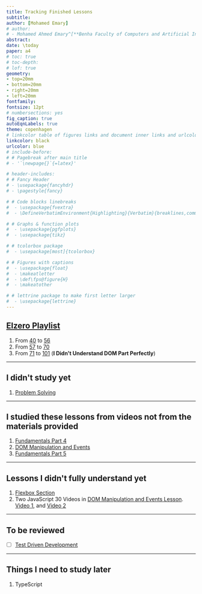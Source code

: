 ```yaml
---
title: Tracking Finished Lessons
subtitle: 
author: [Mohamed Emary]
# author:
# - Mohamed Ahmed Emary^[**Benha Faculty of Computers and Artificial Intelligence, <mohamed21074@fci.bu.edu.eg>**]
abstract: 
date: \today
paper: a4
# toc: true
# toc-depth: 
# lof: true
geometry:
- top=20mm
- bottom=20mm
- right=20mm
- left=20mm
fontfamily:
fontsize: 12pt
# numbersections: yes
fig_caption: true
autoEqnLabels: true
theme: copenhagen
# linkcolor table of figures links and document inner links and urlcolor for regular links
linkcolor: black
urlcolor: blue
# include-before:
# # Pagebreak after main title
# - '`\newpage{}`{=latex}'

# header-includes:
# # Fancy Header
# - \usepackage{fancyhdr}
# - \pagestyle{fancy}

# # Code blocks linebreaks
#  - \usepackage{fvextra}
#  - \DefineVerbatimEnvironment{Highlighting}{Verbatim}{breaklines,commandchars=\\\{\}}

# # Graphs & function plots
#  - \usepackage{pgfplots}
#  - \usepackage{tikz}

# # tcolorbox package
#  - \usepackage[most]{tcolorbox}

# # Figures with captions
#  - \usepackage{float}
#  - \makeatletter
#  - \def\fps@figure{H} 
#  - \makeatother

# # lettrine package to make first letter larger
#  - \usepackage{lettrine}
---
```


## [Elzero Playlist](https://www.youtube.com/playlist?list=PLDoPjvoNmBAx3kiplQR_oeDqLDBUDYwVv)

1. From [40](https://youtu.be/MLVJhya1CV0) to [56](https://youtu.be/Db2QlMCFOIY)
2. From [57](https://youtu.be/wJ7hjluDQHI) to [70](https://youtu.be/JHOaa3dmMSU)
3. From [71](https://youtu.be/hTUsHXxEvHc) to [101](https://youtu.be/mGhGjzIKEqk) (**I Didn't Understand DOM Part Perfectly**)

---

## I didn't study yet

1. [Problem Solving](https://www.theodinproject.com/lessons/foundations-problem-solving)

---

## I studied these lessons from videos not from the materials provided

1. [Fundamentals Part 4](https://www.theodinproject.com/lessons/foundations-fundamentals-part-4)
2. [DOM Manipulation and Events](https://www.theodinproject.com/lessons/foundations-dom-manipulation-and-events)
3. [Fundamentals Part 5](https://www.theodinproject.com/lessons/foundations-fundamentals-part-5)

---

## Lessons I didn't fully understand yet

1. [Flexbox Section](https://www.theodinproject.com/paths/foundations/courses/foundations#flexbox)
2. Two JavaScript 30 Videos in [DOM Manipulation and Events Lesson](https://www.theodinproject.com/lessons/foundations-dom-manipulation-and-events). [Video 1](https://www.youtube.com/watch?v=VuN8qwZoego), and [Video 2](https://www.youtube.com/watch?v=F1anRyL37lE)

---

## To be reviewed

- [ ] [Test Driven Development](https://www.theodinproject.com/lessons/foundations-fundamentals-part-4#test-driven-development)

---

## Things I need to study later

1. TypeScript

